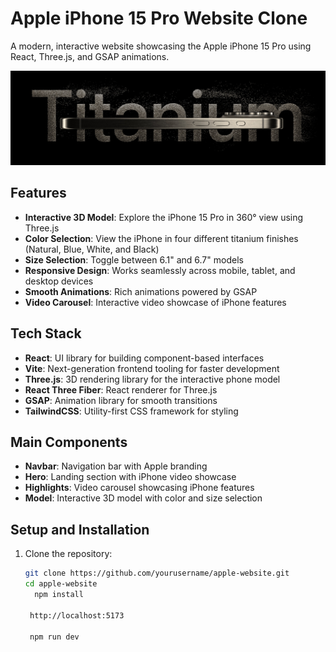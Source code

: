 # Apple iPhone 15 Pro Website Clone

A modern, interactive website showcasing the Apple iPhone 15 Pro using React, Three.js, and GSAP animations.

![Apple iPhone Website](public/assets/images/hero.jpeg)

## Features

- **Interactive 3D Model**: Explore the iPhone 15 Pro in 360° view using Three.js
- **Color Selection**: View the iPhone in four different titanium finishes (Natural, Blue, White, and Black)
- **Size Selection**: Toggle between 6.1" and 6.7" models
- **Responsive Design**: Works seamlessly across mobile, tablet, and desktop devices
- **Smooth Animations**: Rich animations powered by GSAP
- **Video Carousel**: Interactive video showcase of iPhone features

## Tech Stack

- **React**: UI library for building component-based interfaces
- **Vite**: Next-generation frontend tooling for faster development
- **Three.js**: 3D rendering library for the interactive phone model
- **React Three Fiber**: React renderer for Three.js
- **GSAP**: Animation library for smooth transitions
- **TailwindCSS**: Utility-first CSS framework for styling



## Main Components

- **Navbar**: Navigation bar with Apple branding
- **Hero**: Landing section with iPhone video showcase
- **Highlights**: Video carousel showcasing iPhone features
- **Model**: Interactive 3D model with color and size selection

## Setup and Installation

1. Clone the repository:
   ```bash
   git clone https://github.com/yourusername/apple-website.git
   cd apple-website
     npm install

    http://localhost:5173
    
    npm run dev

  